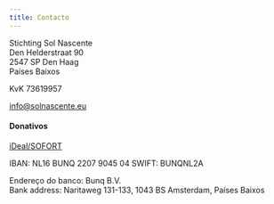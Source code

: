 ```yaml
---
title: Contacto
---
```


Stichting Sol Nascente<br>
Den Helderstraat 90<br>
2547 SP Den Haag<br>
Países Baixos

KvK 73619957

[info@solnascente.eu](mailto:info@solnascente.eu)

#### Donativos

[iDeal/SOFORT](https://bunq.me/solnascente)

IBAN: NL16 BUNQ 2207 9045 04
SWIFT: BUNQNL2A

Endereço do banco: Bunq B.V.<br>
Bank address: Naritaweg 131-133, 1043 BS Amsterdam, Países Baixos
